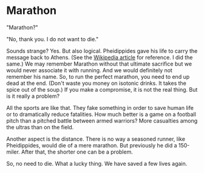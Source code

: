Marathon
========

"Marathon?"

"No, thank you. I do not want to die."

Sounds strange? Yes. But also logical. Pheidippides gave his life to carry the message back to Athens. (See the [Wikipedia article][1] for reference. I did the same.) We may remember Marathon without that ultimate sacrifice but we would never associate it with running. And we would definitely not remember his name. So, to run the perfect marathon, you need to end up dead at the end. (Don't waste you money on isotonic drinks. It takes the spice out of the soup.) If you make a compromise, it is not the real thing. But is it really a problem?

All the sports are like that. They fake something in order to save human life or to dramatically reduce fatalities. How much better is a game on a football pitch than a pitched battle between armed warriors? More casualties among the ultras than on the field.

Another aspect is the distance. There is no way a seasoned runner, like Pheidippides, would die of a mere marathon. But previously he did a 150-miler. After that, the shorter one can be a problem.

So, no need to die. What a lucky thing. We have saved a few lives again.

[1]: https://en.wikipedia.org/wiki/Pheidippides
